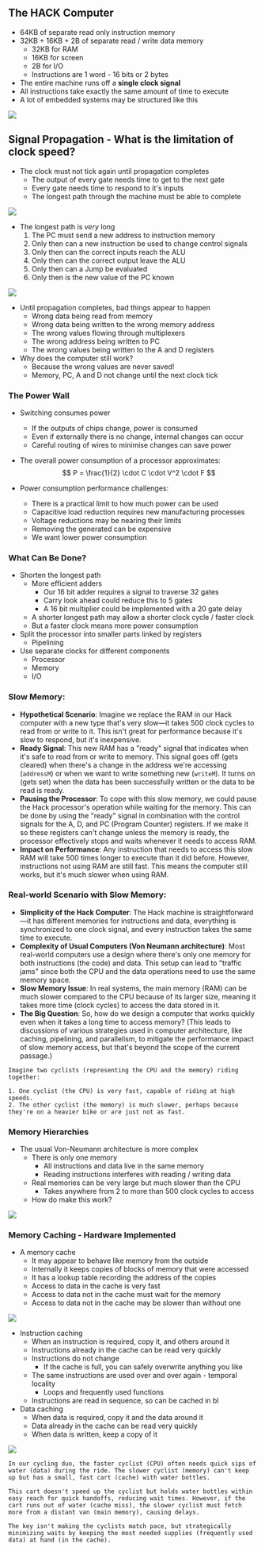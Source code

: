 ## The HACK Computer
- 64KB of separate read only instruction memory
- 32KB + 16KB + 2B of separate read / write data memory
	- 32KB for RAM
	- 16KB for screen
	- 2B for I/O
	- Instructions are 1 word - 16 bits or 2 bytes
- The entire machine runs off a **single clock signal**
- All instructions take exactly the same amount of time to execute
- A lot of embedded systems may be structured like this

![](Pasted%20image%2020231017113441.png)

## Signal Propagation - What is the limitation of clock speed?
- The clock must not tick again until propagation completes
	- The output of every gate needs time to get to the next gate
	- Every gate needs time to respond to it's inputs
	- The longest path through the machine must be able to complete

![](Pasted%20image%2020231017114054.png)

- The longest path is *very* long
	1. The PC must send a new address to instruction memory
	2. Only then can a new instruction be used to change control signals
	3. Only then can the correct inputs reach the ALU
	4. Only then can the correct output leave the ALU
	5. Only then can a Jump be evaluated
	6. Only then is the new value of the PC known

![](Pasted%20image%2020231017114758.png)

- Until propagation completes, bad things appear to happen
	- Wrong data being read from memory
	- Wrong data being written to the wrong memory address
	- The wrong values flowing through multiplexers
	- The wrong address being written to PC
	- The wrong values being written to the A and D registers
- Why does the computer still work?
	- Because the wrong values are never saved!
	- Memory, PC, A and D not change until  the next clock tick


### The Power Wall
- Switching consumes power
	- If the outputs of chips change, power is consumed
	- Even if externally there is no change, internal changes can occur
	- Careful routing of wires to minimise changes can save power

- The overall power consumption of a processor approximates:
$$
P = \frac{1}{2} \cdot C \cdot V^2 \cdot F
$$
- Power consumption performance challenges:
	- There is a practical limit to how much power can be used
	- Capacitive load reduction requires new manufacturing processes
	- Voltage reductions may be nearing their limits
	- Removing the generated can be expensive
	- We want lower power consumption

### What Can Be Done?
- Shorten the longest path
	- More efficient adders
		- Our 16 bit adder requires a signal to traverse 32 gates
		- Carry look ahead could reduce this to 5 gates
		- A 16 bit multiplier could be implemented with a 20 gate delay
	- A shorter longest path may allow a shorter clock cycle / faster clock
	- But a faster clock means more power consumption
- Split the processor into smaller parts linked by registers
	- Pipelining
- Use separate clocks for different components
	- Processor
	- Memory
	- I/O

### Slow Memory:
- **Hypothetical Scenario**: Imagine we replace the RAM in our Hack computer with a new type that's very slow—it takes 500 clock cycles to read from or write to it. This isn't great for performance because it's slow to respond, but it's inexpensive.
- **Ready Signal**: This new RAM has a "ready" signal that indicates when it's safe to read from or write to memory. This signal goes off (gets cleared) when there's a change in the address we're accessing (`addressM`) or when we want to write something new (`writeM`). It turns on (gets set) when the data has been successfully written or the data to be read is ready.
- **Pausing the Processor**: To cope with this slow memory, we could pause the Hack processor's operation while waiting for the memory. This can be done by using the "ready" signal in combination with the control signals for the A, D, and PC (Program Counter) registers. If we make it so these registers can't change unless the memory is ready, the processor effectively stops and waits whenever it needs to access RAM.
- **Impact on Performance**: Any instruction that needs to access this slow RAM will take 500 times longer to execute than it did before. However, instructions not using RAM are still fast. This means the computer still works, but it's much slower when using RAM.
    

### Real-world Scenario with Slow Memory:
- **Simplicity of the Hack Computer**: The Hack machine is straightforward—it has different memories for instructions and data, everything is synchronized to one clock signal, and every instruction takes the same time to execute.
- **Complexity of Usual Computers (Von Neumann architecture)**: Most real-world computers use a design where there's only one memory for both instructions (the code) and data. This setup can lead to "traffic jams" since both the CPU and the data operations need to use the same memory space.
- **Slow Memory Issue**: In real systems, the main memory (RAM) can be much slower compared to the CPU because of its larger size, meaning it takes more time (clock cycles) to access the data stored in it.
- **The Big Question**: So, how do we design a computer that works quickly even when it takes a long time to access memory? (This leads to discussions of various strategies used in computer architecture, like caching, pipelining, and parallelism, to mitigate the performance impact of slow memory access, but that's beyond the scope of the current passage.)

```
Imagine two cyclists (representing the CPU and the memory) riding together:

1. One cyclist (the CPU) is very fast, capable of riding at high speeds.
2. The other cyclist (the memory) is much slower, perhaps because they're on a heavier bike or are just not as fast.
```

### Memory Hierarchies
- The usual Von-Neumann architecture is more complex
	- There is only one memory
		- All instructions and data live in the same memory
		- Reading instructions interferes with reading / writing data
	- Real memories can be very large but much slower than the CPU
		- Takes anywhere from 2 to more than 500 clock cycles to access
	- How do make this work?

![](Pasted%20image%2020231017135015.png)

### Memory Caching - Hardware Implemented
- A memory cache
	- It may appear to behave like memory from the outside
	- Internally it keeps copies of blocks of memory that were accessed
	- It has a lookup table recording the address of the copies
	- Access to data in the cache is very fast
	- Access to data not in the cache must wait for the memory
	- Access to data not in the cache may be slower than without one

![](Pasted%20image%2020231017135218.png)

- Instruction caching
	- When an instruction is required, copy it, and others around it
	- Instructions already in the cache can be read very quickly
	- Instructions do not change
		- If the cache is full, you can safely overwrite anything you like
	- The same instructions are used over and over again - temporal locality
		- Loops and frequently used functions
	- Instructions are read in sequence, so can be cached in bl
- Data caching
	- When data is required, copy it and the data around it
	- Data already in the cache can be read very quickly
	- When data is written, keep a copy of it

![](Pasted%20image%2020231017135907.png)

```
In our cycling duo, the faster cyclist (CPU) often needs quick sips of water (data) during the ride. The slower cyclist (memory) can't keep up but has a small, fast cart (cache) with water bottles. 

This cart doesn't speed up the cyclist but holds water bottles within easy reach for quick handoffs, reducing wait times. However, if the cart runs out of water (cache miss), the slower cyclist must fetch more from a distant van (main memory), causing delays. 

The key isn't making the cyclists match pace, but strategically minimizing waits by keeping the most needed supplies (frequently used data) at hand (in the cache).
```
